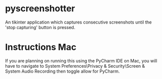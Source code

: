 # pyscreenshotter
An tikinter application which captures consecutive screenshots until the 'stop capturing' button is pressed.

# Instructions Mac
If you are planning on running this using the PyCharm IDE on Mac, you will have to navigate to System Preferences\Privacy & Security\Screen & System Audio Recording then toggle allow for PyCharm.
